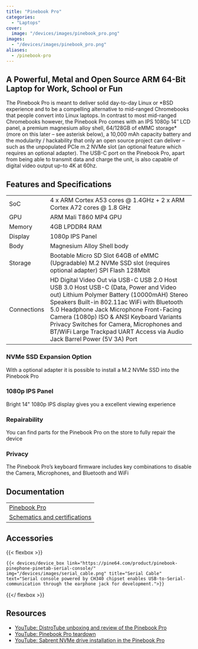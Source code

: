 ```yaml
---
title: "Pinebook Pro"
categories: 
  - "Laptops"
cover: 
  image: "/devices/images/pinebook_pro.png"
images:
  - "/devices/images/pinebook_pro.png"
aliases:
  - /pinebook-pro
---
```


## A Powerful, Metal and Open Source ARM 64-Bit Laptop for Work, School or Fun

The Pinebook Pro is meant to deliver solid day-to-day Linux or \*BSD experience and to be a compelling alternative to mid-ranged Chromebooks that people convert into Linux laptops. In contrast to most mid-ranged Chromebooks however, the Pinebook Pro comes with an IPS 1080p 14″ LCD panel, a premium magnesium alloy shell, 64/128GB of eMMC storage* (more on this later – see asterisk below), a 10,000 mAh capacity battery and the modularity / hackability that only an open source project can deliver – such as the unpopulated PCIe m.2 NVMe slot (an optional feature which requires an optional adapter). The USB-C port on the Pinebook Pro, apart from being able to transmit data and charge the unit, is also capable of digital video output up-to 4K at 60hz.

## Features and Specifications

|     |     |
| --- | --- |
| SoC | 4 x ARM Cortex A53 cores @ 1.4GHz  +  2 x ARM Cortex A72 cores @ 1.8 GHz  |
| GPU | ARM Mali T860 MP4 GPU |
| Memory | 4GB LPDDR4 RAM |
| Display | 1080p IPS Panel |
| Body | Magnesium Alloy Shell body |
| Storage | Bootable Micro SD Slot 64GB of eMMC (Upgradable) M.2 NVMe SSD slot (requires optional adapter) SPI Flash 128Mbit |
| Connections | HD Digital Video Out via USB-C USB 2.0 Host USB 3.0 Host USB-C (Data, Power and Video out) Lithium Polymer Battery (10000mAH) Stereo Speakers Built-in 802.11ac WiFi with Bluetooth 5.0 Headphone Jack Microphone Front-Facing Camera (1080p) ISO & ANSI Keyboard Variants Privacy Switches for Camera, Microphones and BT/WiFi Large Trackpad UART Access via Audio Jack Barrel Power (5V 3A) Port |

### NVMe SSD Expansion Option
With a optional adapter it is possible to install a M.2 NVMe SSD into the Pinebook Pro

### 1080p IPS Panel
Bright 14" 1080p IPS display gives you a excellent viewing experience

### Repairability
You can find parts for the Pinebook Pro on the store to fully repair the device

### Privacy
The Pinebook Pro’s keyboard firmware includes key combinations to disable the Camera, Microphones, and Bluetooth and WiFi

## Documentation

|     |
| --- |
| [Pinebook Pro](/documentation/Pinebook_Pro/) |
| [Schematics and certifications](/documentation/Pinebook_Pro/Further_information/Schematics_and_certifications/) |

## Accessories
{{< flexbox >}}

    {{< devices/device_box link="https://pine64.com/product/pinebook-pinephone-pinetab-serial-console/" img="/devices/images/serial_cable.png" title="Serial Cable" text="Serial console powered by CH340 chipset enables USB-to-Serial-communication through the earphone jack for development.">}}

{{</ flexbox >}}

## Resources

* [YouTube: DistroTube unboxing and review of the Pinebook Pro](https://www.youtube.com/watch?v=l6dGeRUt4dg)
* [YouTube: Pinebook Pro teardown](https://www.youtube.com/watch?v=omhmO6a8NJ0)
* [YouTube: Sabrent NVMe drive installation in the Pinebook Pro](https://www.youtube.com/watch?v=cJJBJ4XqpOI)
